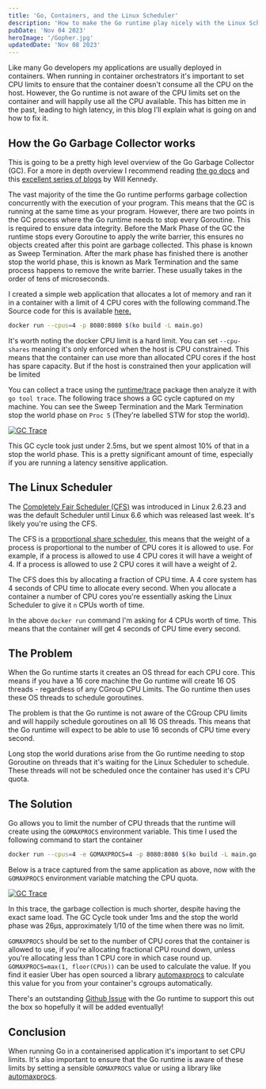 ```yaml
---
title: 'Go, Containers, and the Linux Scheduler'
description: 'How to make the Go runtime play nicely with the Linux Scheduler'
pubDate: 'Nov 04 2023'
heroImage: '/Gopher.jpg'
updatedDate: 'Nov 08 2023'
---
```


Like many Go developers my applications are usually deployed in containers.
When running in container orchestrators it's important to set CPU limits to ensure that the container doesn't consume all the CPU on the host.
However, the Go runtime is not aware of the CPU limits set on the container and will happily use all the CPU available.
This has bitten me in the past, leading to high latency, in this blog I'll explain what is going on and how to fix it.

## How the Go Garbage Collector works

This is going to be a pretty high level overview of the Go Garbage Collector (GC).
For a more in depth overview I recommend reading [the go docs](https://tip.golang.org/doc/gc-guide)
and this [excellent series of blogs](https://www.ardanlabs.com/blog/2018/12/garbage-collection-in-go-part1-semantics.html)
by Will Kennedy.

The vast majority of the time the Go runtime performs garbage collection concurrently with the execution of your program.
This means that the GC is running at the same time as your program. However, there are two points in the GC process where the Go runtime needs to stop every Goroutine.
This is required to ensure data integrity. Before the Mark Phase of the GC the runtime stops every Goroutine to apply the write barrier, this ensures no objects created after this point are garbage collected. This phase is known as Sweep Termination.
After the mark phase has finished there is another stop the world phase, this is known as Mark Termination and the same process happens to remove the write barrier. These usually takes in the order of tens of microseconds.

I created a simple web application that allocates a lot of memory and ran it in a container with a limit of 4 CPU cores with the following command.The Source code for this is available [here.](https://github.com/RiverPhillips/go-cfs-blog)

```bash
docker run --cpus=4 -p 8080:8080 $(ko build -L main.go)

```

It's worth noting the docker CPU limit is a hard limit. You can set `--cpu-shares` meaning it's only enforced when the host is CPU constrained. This means that the container can use more than allocated CPU cores if the host has spare capacity. But if the host is constrained then your application will be limited

You can collect a trace using the [runtime/trace](https://golang.org/pkg/runtime/trace/) package then analyze it with `go tool trace`. The following trace shows a GC cycle captured on my machine. You can see the Sweep Termination and the Mark Termination stop the world phase on `Proc 5` (They're labelled STW for stop the world).

[![GC Trace](/gc_trace.jpg)](/gc_trace.jpg)

This GC cycle took just under 2.5ms, but we spent almost 10% of that in a stop the world phase. This is a pretty significant amount of time, especially if you are running a latency sensitive application.

## The Linux Scheduler

The [Completely Fair Scheduler (CFS)](https://docs.kernel.org/scheduler/sched-design-CFS.html) was introduced in Linux 2.6.23 and was the default Scheduler until Linux 6.6 which was released last week. It's likely you're using the CFS.

The CFS is a [proportional share scheduler](https://en.wikipedia.org/wiki/Proportional_share_scheduling), this means that the weight of a process is proportional to the number of CPU cores it is allowed to use. For example, if a process is allowed to use 4 CPU cores it will have a weight of 4. If a process is allowed to use 2 CPU cores it will have a weight of 2.

The CFS does this by allocating a fraction of CPU time. A 4 core system has 4 seconds of CPU time to allocate every second. When you allocate a container a number of CPU cores you're essentially asking the Linux Scheduler to give it `n` CPUs worth of time.

In the above `docker run` command I'm asking for 4 CPUs worth of time. This means that the container will get 4 seconds of CPU time every second.

## The Problem

When the Go runtime starts it creates an OS thread for each CPU core. This means if you have a 16 core machine the Go runtime will create 16 OS threads - regardless of any CGroup CPU Limits. The Go runtime then uses these OS threads to schedule goroutines.

The problem is that the Go runtime is not aware of the CGroup CPU limits and will happily schedule goroutines on all 16 OS threads. This means that the Go runtime will expect to be able to use 16 seconds of CPU time every second.

Long stop the world durations arise from the Go runtime needing to stop Goroutine on threads that it's waiting for the Linux Scheduler to schedule. These threads will not be scheduled once the container has used it's CPU quota.

## The Solution

Go allows you to limit the number of CPU threads that the runtime will create using the `GOMAXPROCS` environment variable.
This time I used the following command to start the container

```bash
docker run --cpus=4 -e GOMAXPROCS=4 -p 8080:8080 $(ko build -L main.go)
```

Below is a trace captured from the same application as above, now with the `GOMAXPROCS` environment variable matching the CPU quota.

[![GC Trace](/gc_trace_4.jpg)](/gc_trace_4.jpg)

In this trace, the garbage collection is much shorter, despite having the exact same load. The GC Cycle took under 1ms and the stop the world phase was 26μs, approximately 1/10 of the time when there was no limit.

`GOMAXPROCS` should be set to the number of CPU cores that the container is allowed to use, if you're allocating fractional CPU round down, unless you're allocating less than 1 CPU core in which case round up. `GOMAXPROCS=max(1, floor(CPUs))` can be used to calculate the value.
If you find it easier Uber has open sourced a library [automaxprocs](https://github.com/uber-go/automaxprocs) to calculate this value for you from your container's cgroups automatically.

There's an outstanding [Github Issue](https://github.com/golang/go/issues/33803) with the Go runtime to support this out the box so hopefully it will be added eventually!

## Conclusion

When running Go in a containerised application it's important to set CPU limits. It's also important to ensure that the Go runtime is aware of these limits by setting a sensible `GOMAXPROCS` value or using a library like [automaxprocs](https://github.com/uber-go/automaxprocs).
